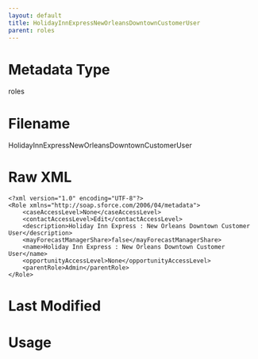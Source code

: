 ```yaml
---
layout: default
title: HolidayInnExpressNewOrleansDowntownCustomerUser
parent: roles
---
```

# Metadata Type
roles


# Filename 
HolidayInnExpressNewOrleansDowntownCustomerUser


# Raw XML
```
<?xml version="1.0" encoding="UTF-8"?>
<Role xmlns="http://soap.sforce.com/2006/04/metadata">
    <caseAccessLevel>None</caseAccessLevel>
    <contactAccessLevel>Edit</contactAccessLevel>
    <description>Holiday Inn Express : New Orleans Downtown Customer User</description>
    <mayForecastManagerShare>false</mayForecastManagerShare>
    <name>Holiday Inn Express : New Orleans Downtown Customer User</name>
    <opportunityAccessLevel>None</opportunityAccessLevel>
    <parentRole>Admin</parentRole>
</Role>
```


# Last Modified


# Usage
